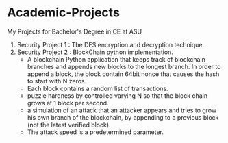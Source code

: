 # Academic-Projects
My Projects for Bachelor's Degree in CE at ASU 

1. Security Project 1 : The DES encryption and decryption technique.
2. Security Project 2 : BlockChain python implementation.
	- A blockchain Python application that keeps track of blockchain branches and appends new blocks to the longest branch. In order to append a block, the block contain       64bit nonce that causes the hash to start with N zeros. 
	- Each block contains a random list of transactions.
	- puzzle hardness by controlled varying N so that the block chain grows at 1 block per second.
	- a simulation of an attack that an attacker appears and tries to grow his own branch of the blockchain, by appending to a previous block (not the latest verified         block). 
	- The attack speed is a predetermined parameter.


